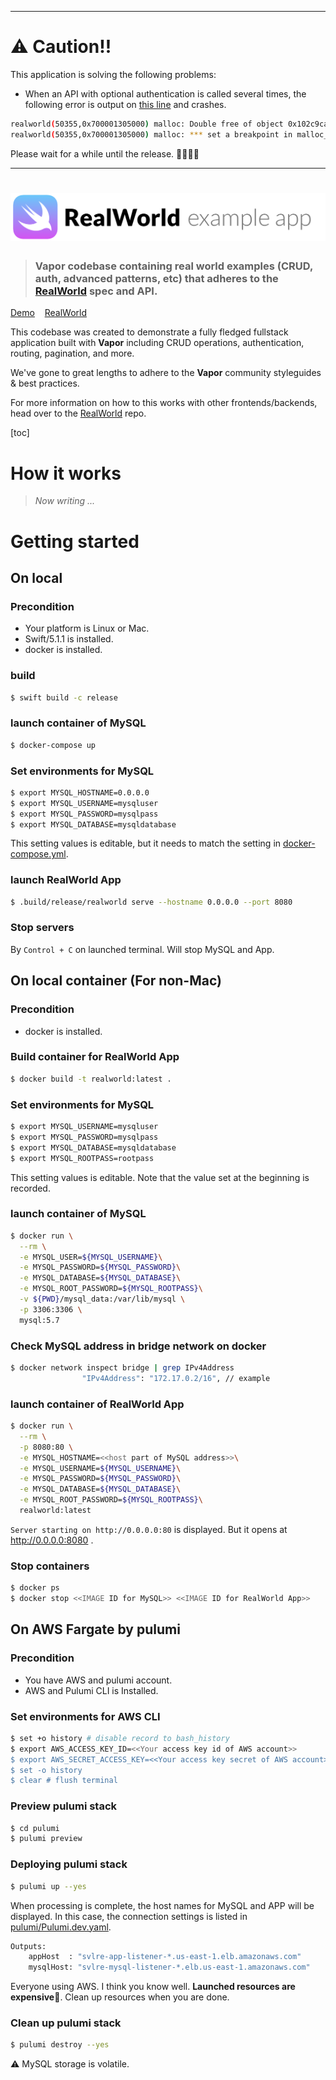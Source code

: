 ------

# ⚠️ Caution!!

This application is solving the following problems: 
* When an API with optional authentication is called several times, the following error is output on [this line](https://github.com/iq3addLi/swift-vapor-layered-realworld-example-app/blob/0.9.0/Sources/Presentation/Middleware/AuthenticateOptionalMiddleware.swift#L24) and crashes.

```bash
realworld(50355,0x700001305000) malloc: Double free of object 0x102c9cab0
realworld(50355,0x700001305000) malloc: *** set a breakpoint in malloc_error_break to debug
```

Please wait for a while until the release.  👷‍♂️👷‍♀️

------

# ![RealWorld Example App](logo.png)

> ### Vapor codebase containing real world examples (CRUD, auth, advanced patterns, etc) that adheres to the [RealWorld](https://github.com/gothinkster/realworld) spec and API.

[Demo](https://github.com/gothinkster/realworld)&nbsp;&nbsp;&nbsp;&nbsp;[RealWorld](https://github.com/gothinkster/realworld) 


This codebase was created to demonstrate a fully fledged fullstack application built with **Vapor** including CRUD operations, authentication, routing, pagination, and more.

We've gone to great lengths to adhere to the **Vapor** community styleguides & best practices.

For more information on how to this works with other frontends/backends, head over to the [RealWorld](https://github.com/gothinkster/realworld) repo.

[toc]

# How it works

> *Now writing ...*



# Getting started

## On local

### Precondition

* Your platform is Linux or Mac.
* Swift/5.1.1 is installed.
* docker is installed.

### build

```bash
$ swift build -c release 
```

### launch container of MySQL

```bash
$ docker-compose up
```

### Set environments for MySQL

```bash
$ export MYSQL_HOSTNAME=0.0.0.0
$ export MYSQL_USERNAME=mysqluser
$ export MYSQL_PASSWORD=mysqlpass
$ export MYSQL_DATABASE=mysqldatabase
```

This setting values is editable, but it needs to match the setting in [docker-compose.yml](./docker-compose.yml).

### launch RealWorld App 

```bash
$ .build/release/realworld serve --hostname 0.0.0.0 --port 8080
```

### Stop servers

By `Control + C` on launched terminal. Will stop MySQL and App.



## On local container (For non-Mac)

### Precondition

* docker is installed.

### Build container for RealWorld App

```bash
$ docker build -t realworld:latest .
```

### Set environments for MySQL

```bash
$ export MYSQL_USERNAME=mysqluser
$ export MYSQL_PASSWORD=mysqlpass
$ export MYSQL_DATABASE=mysqldatabase
$ export MYSQL_ROOTPASS=rootpass
```

This setting values is editable.  Note that the value set at the beginning is recorded. 

### launch container of MySQL

```bash
$ docker run \
  --rm \
  -e MYSQL_USER=${MYSQL_USERNAME}\
  -e MYSQL_PASSWORD=${MYSQL_PASSWORD}\
  -e MYSQL_DATABASE=${MYSQL_DATABASE}\
  -e MYSQL_ROOT_PASSWORD=${MYSQL_ROOTPASS}\
  -v ${PWD}/mysql_data:/var/lib/mysql \
  -p 3306:3306 \
  mysql:5.7
```

### Check MySQL address in bridge network on docker

```bash
$ docker network inspect bridge | grep IPv4Address
                "IPv4Address": "172.17.0.2/16", // example
```

### launch container of RealWorld App 

```bash
$ docker run \
  --rm \
  -p 8080:80 \
  -e MYSQL_HOSTNAME=<<host part of MySQL address>>\
  -e MYSQL_USERNAME=${MYSQL_USERNAME}\
  -e MYSQL_PASSWORD=${MYSQL_PASSWORD}\
  -e MYSQL_DATABASE=${MYSQL_DATABASE}\
  -e MYSQL_ROOT_PASSWORD=${MYSQL_ROOTPASS}\
  realworld:latest
```

`Server starting on http://0.0.0.0:80`  is displayed. But it opens at http://0.0.0.0:8080 .

### Stop containers

```bash
$ docker ps
$ docker stop <<IMAGE ID for MySQL>> <<IMAGE ID for RealWorld App>>
```



## On AWS Fargate by pulumi

### Precondition

* You have AWS and pulumi account.
* AWS and Pulumi CLI is Installed.

### Set environments for AWS CLI

```bash
$ set +o history # disable record to bash_history 
$ export AWS_ACCESS_KEY_ID=<<Your access key id of AWS account>>
$ export AWS_SECRET_ACCESS_KEY=<<Your access key secret of AWS account>>
$ set -o history
$ clear # flush terminal
```

### Preview pulumi stack

```bash
$ cd pulumi
$ pulumi preview
```

### Deploying pulumi stack

```bash
$ pulumi up --yes
```
When processing is complete, the host names for MySQL and APP will be displayed. In this case, the connection settings is listed in [pulumi/Pulumi.dev.yaml](pulumi/Pulumi.dev.yaml).

```bash
Outputs:
    appHost  : "svlre-app-listener-*.us-east-1.elb.amazonaws.com"
    mysqlHost: "svlre-mysql-listener-*.elb.us-east-1.amazonaws.com"
```

Everyone using AWS. I think you know well. **Launched resources are expensive💸**. Clean up resources when you are done.

### Clean up pulumi stack

```bash
$ pulumi destroy --yes
```

⚠️ MySQL storage is volatile.



